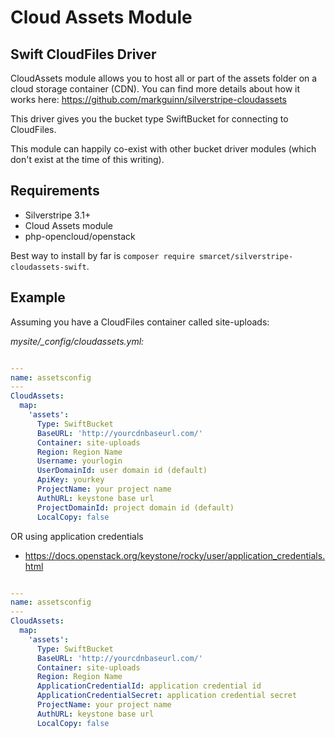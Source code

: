 Cloud Assets Module
===================

Swift CloudFiles Driver
---------------------------

CloudAssets module allows you to host all or part of the assets folder on a cloud storage container (CDN).
You can find more details about how it works here: <https://github.com/markguinn/silverstripe-cloudassets>

This driver gives you the bucket type SwiftBucket for connecting to CloudFiles.

This module can happily co-exist with other bucket driver modules (which don't exist at the time of this writing).


Requirements
------------
- Silverstripe 3.1+
- Cloud Assets module
- php-opencloud/openstack

Best way to install by far is `composer require smarcet/silverstripe-cloudassets-swift`.


Example
-------
Assuming you have a CloudFiles container called site-uploads:

*mysite/_config/cloudassets.yml:*

````yaml

---
name: assetsconfig
---
CloudAssets:
  map:
    'assets':
      Type: SwiftBucket
      BaseURL: 'http://yourcdnbaseurl.com/'
      Container: site-uploads
      Region: Region Name
      Username: yourlogin
      UserDomainId: user domain id (default)
      ApiKey: yourkey
      ProjectName: your project name
      AuthURL: keystone base url 
      ProjectDomainId: project domain id (default)
      LocalCopy: false     
````

OR using application credentials

* https://docs.openstack.org/keystone/rocky/user/application_credentials.html


```yaml

---
name: assetsconfig
---
CloudAssets:
  map:
    'assets':
      Type: SwiftBucket
      BaseURL: 'http://yourcdnbaseurl.com/'
      Container: site-uploads
      Region: Region Name
      ApplicationCredentialId: application credential id
      ApplicationCredentialSecret: application credential secret
      ProjectName: your project name
      AuthURL: keystone base url 
      LocalCopy: false     
````
